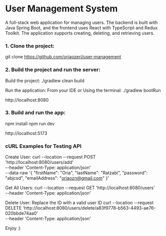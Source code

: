 
# User Management System

A full-stack web application for managing users. The backend is built with Java Spring Boot, and the frontend uses React with TypeScript and Redux Toolkit. The application supports creating, deleting, and retrieving users.

### 1. Clone the project:
git clone https://github.com/oriaozeri/user-management

### 2. Build the project and run the server:
Build the project:
./gradlew clean build

Run the application:
From your IDE or Using the terminal:
./gradlew bootRun

http://localhost:8080

### 3. Build and run the app:

npm install
npm run dev

http://localhost:5173

### cURL Examples for Testing API

Create User:
curl --location --request POST 'http://localhost:8080/users/add' \
--header 'Content-Type: application/json' \
--data-raw '{
  "firstName": "Oria",
  "lastName": "Ratzabi",
  "password": "abjcsd",
  "emailAddress": "oriaozה@gmail.com"
}'

Get All Users:
curl --location --request GET 'http://localhost:8080/users' \
--header 'Content-Type: application/json'

Delete User:
Replace the ID with a valid user ID
curl --location --request DELETE 'http://localhost:8080/users/delete/a83f9778-b563-4493-ae76-020bbde74aa0' \
--header 'Content-Type: application/json'

Enjoy :)
